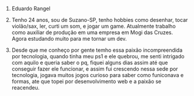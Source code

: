 1. Eduardo Rangel

2. Tenho 24 anos, sou de Suzano-SP, tenho hobbies como desenhar, tocar violão/sax, ler, curti um som, e jogar um game.
Atualmente trabalho como auxiliar de produção em uma empresa em Mogi das Cruzes. Agora estudando muito para me tornar um dev.

3. Desde que me conheço por gente temho essa paixão incompreendida por tecnologia, quando tinha meu ps1 e ele quebrou, me senti intrigado com aquilo e queria saber o pq, fiquei alguns dias assim até que conseguir fazer ele funcionar, e assim fui crescendo nessa sede por tecnologia, jogava muitos jogos curioso para saber como funiconava e formas, ate que topei por desenvolvimento web e a paixão se reacendeu.